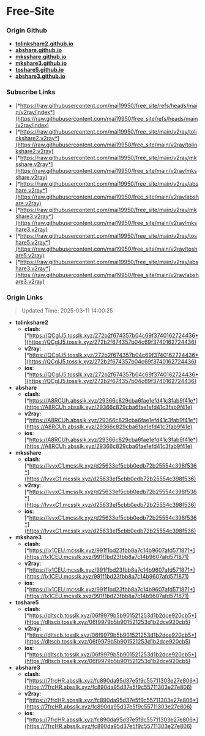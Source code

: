 # Free-Site

### Origin Github

- [**tolinkshare2.github.io**](https://github.com/tolinkshare2/tolinkshare2.github.io)
- [**abshare.github.io**](https://github.com/abshare/abshare.github.io)
- [**mksshare.github.io**](https://github.com/mksshare/mksshare.github.io)
- [**mkshare3.github.io**](https://github.com/mkshare3/mkshare3.github.io)
- [**toshare5.github.io**](https://github.com/toshare5/toshare5.github.io)
- [**abshare3.github.io**](https://github.com/abshare3/abshare3.github.io)

### Subscribe Links

- [*https://raw.githubusercontent.com/mai19950/free_site/refs/heads/main/v2ray/index*](https://raw.githubusercontent.com/mai19950/free_site/refs/heads/main/v2ray/index)
- [*https://raw.githubusercontent.com/mai19950/free_site/main/v2ray/tolinkshare2.v2ray*](https://raw.githubusercontent.com/mai19950/free_site/main/v2ray/tolinkshare2.v2ray)
- [*https://raw.githubusercontent.com/mai19950/free_site/main/v2ray/mksshare.v2ray*](https://raw.githubusercontent.com/mai19950/free_site/main/v2ray/mksshare.v2ray)
- [*https://raw.githubusercontent.com/mai19950/free_site/main/v2ray/abshare.v2ray*](https://raw.githubusercontent.com/mai19950/free_site/main/v2ray/abshare.v2ray)
- [*https://raw.githubusercontent.com/mai19950/free_site/main/v2ray/mkshare3.v2ray*](https://raw.githubusercontent.com/mai19950/free_site/main/v2ray/mkshare3.v2ray)
- [*https://raw.githubusercontent.com/mai19950/free_site/main/v2ray/toshare5.v2ray*](https://raw.githubusercontent.com/mai19950/free_site/main/v2ray/toshare5.v2ray)
- [*https://raw.githubusercontent.com/mai19950/free_site/main/v2ray/abshare3.v2ray*](https://raw.githubusercontent.com/mai19950/free_site/main/v2ray/abshare3.v2ray)

### Origin Links

> Updated Time: 2025-03-11 14:00:25

- **tolinkshare2**
  - **clash**: [*https://QCglJ5.tosslk.xyz/272b2f674357b04c69f3740162724436*](https://QCglJ5.tosslk.xyz/272b2f674357b04c69f3740162724436)
  - **v2ray**: [*https://QCglJ5.tosslk.xyz/272b2f674357b04c69f3740162724436*](https://QCglJ5.tosslk.xyz/272b2f674357b04c69f3740162724436)
  - **ios**: [*https://QCglJ5.tosslk.xyz/272b2f674357b04c69f3740162724436*](https://QCglJ5.tosslk.xyz/272b2f674357b04c69f3740162724436)
- **abshare**
  - **clash**: [*https://A8RCUh.absslk.xyz/29366c829cba6fae1efd41c3fab9f41e*](https://A8RCUh.absslk.xyz/29366c829cba6fae1efd41c3fab9f41e)
  - **v2ray**: [*https://A8RCUh.absslk.xyz/29366c829cba6fae1efd41c3fab9f41e*](https://A8RCUh.absslk.xyz/29366c829cba6fae1efd41c3fab9f41e)
  - **ios**: [*https://A8RCUh.absslk.xyz/29366c829cba6fae1efd41c3fab9f41e*](https://A8RCUh.absslk.xyz/29366c829cba6fae1efd41c3fab9f41e)
- **mksshare**
  - **clash**: [*https://IvvxC1.mcsslk.xyz/d25633ef5cbb0edb72b25554c398f536*](https://IvvxC1.mcsslk.xyz/d25633ef5cbb0edb72b25554c398f536)
  - **v2ray**: [*https://IvvxC1.mcsslk.xyz/d25633ef5cbb0edb72b25554c398f536*](https://IvvxC1.mcsslk.xyz/d25633ef5cbb0edb72b25554c398f536)
  - **ios**: [*https://IvvxC1.mcsslk.xyz/d25633ef5cbb0edb72b25554c398f536*](https://IvvxC1.mcsslk.xyz/d25633ef5cbb0edb72b25554c398f536)
- **mkshare3**
  - **clash**: [*https://lx1CEU.mcsslk.xyz/991f1bd23fbb8a7c14b9607afd571871*](https://lx1CEU.mcsslk.xyz/991f1bd23fbb8a7c14b9607afd571871)
  - **v2ray**: [*https://lx1CEU.mcsslk.xyz/991f1bd23fbb8a7c14b9607afd571871*](https://lx1CEU.mcsslk.xyz/991f1bd23fbb8a7c14b9607afd571871)
  - **ios**: [*https://lx1CEU.mcsslk.xyz/991f1bd23fbb8a7c14b9607afd571871*](https://lx1CEU.mcsslk.xyz/991f1bd23fbb8a7c14b9607afd571871)
- **toshare5**
  - **clash**: [*https://dltscb.tosslk.xyz/06f9979b5b901521253d1b2dce920cb5*](https://dltscb.tosslk.xyz/06f9979b5b901521253d1b2dce920cb5)
  - **v2ray**: [*https://dltscb.tosslk.xyz/06f9979b5b901521253d1b2dce920cb5*](https://dltscb.tosslk.xyz/06f9979b5b901521253d1b2dce920cb5)
  - **ios**: [*https://dltscb.tosslk.xyz/06f9979b5b901521253d1b2dce920cb5*](https://dltscb.tosslk.xyz/06f9979b5b901521253d1b2dce920cb5)
- **abshare3**
  - **clash**: [*https://7frcHR.absslk.xyz/fc890da95d37e5f9c55711303e27e806*](https://7frcHR.absslk.xyz/fc890da95d37e5f9c55711303e27e806)
  - **v2ray**: [*https://7frcHR.absslk.xyz/fc890da95d37e5f9c55711303e27e806*](https://7frcHR.absslk.xyz/fc890da95d37e5f9c55711303e27e806)
  - **ios**: [*https://7frcHR.absslk.xyz/fc890da95d37e5f9c55711303e27e806*](https://7frcHR.absslk.xyz/fc890da95d37e5f9c55711303e27e806)
